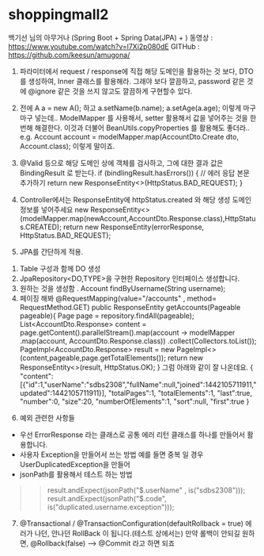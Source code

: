 # shoppingmall2

백기선 님의 아무거나 (Spring Boot + Spring Data(JPA) + )
동영상 : https://www.youtube.com/watch?v=l7Xi2p080dE
GITHub : https://github.com/keesun/amugona/

1. 파라미터에서 request / response에 직접 해당 도메인을 활용하는 것 보다, DTO를 생성하여, Inner 클래스를 활용해라. 
  그래야 보다 깔끔하고, password 같은 것에 @ignore 같은 것을 쓰지 않고도 깔끔하게 구현할수 있다. 

2. 전에 A a = new A(); 하고 a.setName(b.name); a.setAge(a.age); 이렇게 마구마구 넣는데..
   ModelMapper 를 사용해서, setter 활용해서 값을 넣어주는 것을 한번해 해결한다.
  이것과 더불어 BeanUtils.copyProperties 를 활용해도 좋더라.. 
   e.g. Account account = modelMapper.map(AccountDto.Create dto, Account.class); 이렇게 말이죠.

3. @Valid 등으로 해당 도메인 상에 객체를 검사하고, 그에 대한 결과 값은 BindingResult 로 받는다.
        if (bindlingResult.hasErrors()) {
            // 에러 응답 본문 추가하기
            return new ResponseEntity<>(HttpStatus.BAD_REQUEST);
        }

4. Controller에서는 ResponseEntity에 httpStatus.created 와 해당 생성 도메인 정보를 넣어주세요 
  new ResponseEntity<>(modelMapper.map(newAccount,AccountDto.Response.class),HttpStatus.CREATED);
  return new ResponseEntity(errorResponse, HttpStatus.BAD_REQUEST);

5. JPA를 간단하게 적용.
  1) Table 구성과 함께 DO 생성
  2) JpaRepository<DO,TYPE>을 구현한 Repository 인터페이스 생성합니다.  
  3) 원하는 것을 생성함 . Account findByUsername(String username);  
  4) 페이징 해봐
    @RequestMapping(value="/accounts" , method= RequestMethod.GET)
    public ResponseEntity getAccounts(Pageable pageable){
        Page<Account> page = repository.findAll(pageable);
        List<AccountDto.Response> content = page.getContent().parallelStream().map(account -> modelMapper
                .map(account, AccountDto.Response.class))
                .collect(Collectors.toList());
        PageImpl<AccountDto.Response> result = new PageImpl<>(content,pageable,page.getTotalElements());
        return new ResponseEntity<>(result, HttpStatus.OK);
    }
그럼 아래와 같이 잘 나온데요.
{
"content":
[{"id":1,"userName":"sdbs2308","fullName":null,"joined":1442105711911,"updated":1442105711911}],
"totalPages":1,
"totalElements":1,
"last":true,
"number":0,
"size":20,
"numberOfElements":1,
"sort":null,
"first":true
}



6. 예외 관련한 사항들 
 - 우선 ErrorResponse 라는 클래스로 공통 에러 리턴 클래스를 하나를 만들어서 활용합니다.
 - 사용자 Exception을 만들어서 쓰는 방법  예를 들면 중복 일 경우 UserDuplicatedException을 만들어 
 - jsonPath를 활용해서 테스트 하는 방법 
  >> result.andExpect(jsonPath("$.userName" , is("sdbs2308")));
  >>  result.andExpect(jsonPath("$.code", is("duplicated.username.exception")));

7. @Transactional /  @TransactionConfiguration(defaultRollback = true) 
    에러가 나던, 안나던 RollBack 이 됩니다.(테스트 상에서는)
    만약 롤백이 안되길 원하면, @Rollback(false) --> @Commit 라고 하면 되죠 




